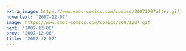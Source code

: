 ```yaml
---
extra_image: https://www.smbc-comics.com/comics/20071207after.gif
hovertext: '2007-12-07'
image: https://www.smbc-comics.com/comics/20071207.gif
next: '2007-12-08'
prev: '2007-12-06'
title: '2007-12-07'
---
```

